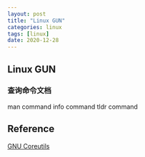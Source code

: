 ```yaml
---
layout: post
title: "Linux GUN"
categories: linux
tags: [linux]
date: 2020-12-28
---
```


## Linux GUN

### 查询命令文档

  man command
  info command
  tldr command

## Reference
[GNU Coreutils](http://www.gnu.org/software/coreutils/manual/html_node/)  

